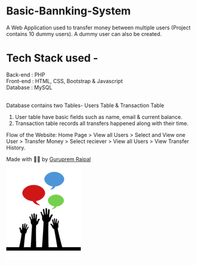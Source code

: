 

# Basic-Bannking-System
  
A Web Application used to transfer money between multiple users (Project contains 10 dummy users). A dummy user can also be created.  

# Tech Stack used - 
Back-end : PHP <br>
Front-end : HTML, CSS, Bootstrap & Javascript <br>
Database : MySQL   
<br>

Database contains two Tables- Users Table & Transaction Table 
1. User table have basic fields such as name, email & current balance. 
2. Transaction table records all transfers happened along with their time.  

Flow of the Website: Home Page > View all Users > Select and View one User > Transfer Money > Select reciever > View all Users > View Transfer History.

Made with ✌🏻 by <a href="https://www.linkedin.com/in/guruprem-singh-rajpal-67b486122/"> Guruprem Rajpal </a>

<img src= "assets/media/logo_small.png"> </img>
